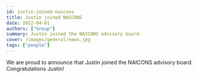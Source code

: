 ```yaml
---
id: justin-joined-naicons
title: Justin joined NAICONS
date: 2022-04-01
authors: ["Group"]
summary: Justin joined the NAICONS advisory board.
cover: /images/general/news.jpg
tags: ["people"]
---
```


We are proud to announce that Justin joined the NAICONS advisory board. Congratulations Justin!